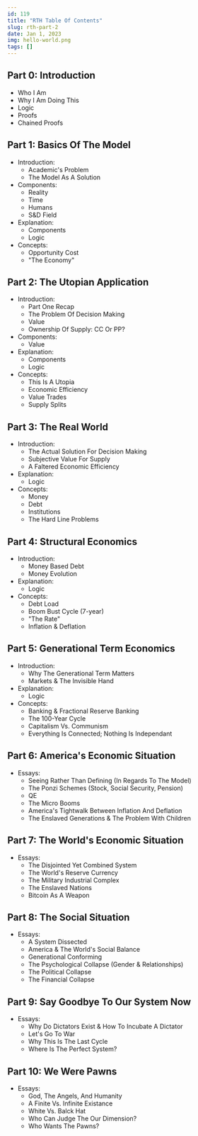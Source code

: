 ```yaml
---
id: 119
title: "RTH Table Of Contents"
slug: rth-part-2
date: Jan 1, 2023
img: hello-world.png
tags: []
---
```


## Part 0: Introduction
* Who I Am 
* Why I Am Doing This
* Logic
* Proofs
* Chained Proofs

## Part 1: Basics Of The Model
* Introduction:
  * Academic's Problem
  * The Model As A Solution
* Components:
  * Reality
  * Time
  * Humans
  * S&D Field
* Explanation:
  * Components
  * Logic
* Concepts:
  * Opportunity Cost
  * "The Economy"

## Part 2: The Utopian Application
* Introduction:
  * Part One Recap
  * The Problem Of Decision Making
  * Value
  * Ownership Of Supply: CC Or PP?
* Components:
  * Value
* Explanation:
  * Components
  * Logic
* Concepts:
  * This Is A Utopia
  * Economic Efficiency
  * Value Trades
  * Supply Splits

## Part 3: The Real World
* Introduction:
  * The Actual Solution For Decision Making
  * Subjective Value For Supply
  * A Faltered Economic Efficiency
* Explanation:
  * Logic
* Concepts:
  * Money
  * Debt
  * Institutions
  * The Hard Line Problems

## Part 4: Structural Economics
* Introduction:
  * Money Based Debt
  * Money Evolution
* Explanation:
  * Logic
* Concepts:
  * Debt Load
  * Boom Bust Cycle (7-year)
  * "The Rate"
  * Inflation & Deflation

## Part 5: Generational Term Economics
* Introduction:
  * Why The Generational Term Matters
  * Markets & The Invisible Hand
* Explanation:
  * Logic
* Concepts:
  * Banking & Fractional Reserve Banking
  * The 100-Year Cycle
  * Capitalism Vs. Communism
  * Everything Is Connected; Nothing Is Independant

## Part 6: America's Economic Situation
* Essays:
  * Seeing Rather Than Defining (In Regards To The Model)
  * The Ponzi Schemes (Stock, Social Security, Pension)
  * QE
  * The Micro Booms
  * America's Tightwalk Between Inflation And Deflation
  * The Enslaved Generations & The Problem With Children

## Part 7: The World's Economic Situation
* Essays:
  * The Disjointed Yet Combined System
  * The World's Reserve Currency
  * The Military Industrial Complex
  * The Enslaved Nations
  * Bitcoin As A Weapon

## Part 8: The Social Situation
* Essays:
  * A System Dissected
  * America & The World's Social Balance
  * Generational Conforming
  * The Psychological Collapse (Gender & Relationships)
  * The Political Collapse
  * The Financial Collapse

## Part 9: Say Goodbye To Our System Now
* Essays:
  * Why Do Dictators Exist & How To Incubate A Dictator
  * Let's Go To War
  * Why This Is The Last Cycle
  * Where Is The Perfect System?

## Part 10: We Were Pawns
* Essays:
  * God, The Angels, And Humanity
  * A Finite Vs. Infinite Existance
  * White Vs. Balck Hat
  * Who Can Judge The Our Dimension?
  * Who Wants The Pawns?